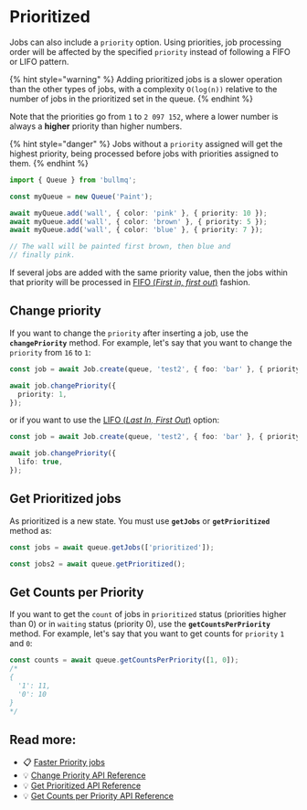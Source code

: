 # Prioritized

Jobs can also include a `priority` option. Using priorities, job processing order will be affected by the specified `priority` instead of following a FIFO or LIFO pattern.

{% hint style="warning" %}
Adding prioritized jobs is a slower operation than the other types of jobs, with a complexity `O(log(n))` relative to the number of jobs in the prioritized set in the queue.
{% endhint %}

Note that the priorities go from `1` to `2 097 152`, where a lower number is always a **higher** priority than higher numbers.

{% hint style="danger" %}
Jobs without a `priority` assigned will get the highest priority, being processed before jobs with priorities assigned to them.
{% endhint %}

```typescript
import { Queue } from 'bullmq';

const myQueue = new Queue('Paint');

await myQueue.add('wall', { color: 'pink' }, { priority: 10 });
await myQueue.add('wall', { color: 'brown' }, { priority: 5 });
await myQueue.add('wall', { color: 'blue' }, { priority: 7 });

// The wall will be painted first brown, then blue and
// finally pink.
```

If several jobs are added with the same priority value, then the jobs within that priority will be processed in [FIFO (_First in, first out_)](fifo.md) fashion.

## Change priority

If you want to change the `priority` after inserting a job, use the **`changePriority`** method. For example, let's say that you want to change the `priority` from `16` to `1`:

```typescript
const job = await Job.create(queue, 'test2', { foo: 'bar' }, { priority: 16 });

await job.changePriority({
  priority: 1,
});
```

or if you want to use the [LIFO (_Last In, First Out_)](lifo.md) option:

```typescript
const job = await Job.create(queue, 'test2', { foo: 'bar' }, { priority: 16 });

await job.changePriority({
  lifo: true,
});
```

## Get Prioritized jobs

As prioritized is a new state. You must use **`getJobs`** or **`getPrioritized`** method as:

```typescript
const jobs = await queue.getJobs(['prioritized']);

const jobs2 = await queue.getPrioritized();
```

## Get Counts per Priority

If you want to get the `count` of jobs in `prioritized` status (priorities higher than 0) or in `waiting` status (priority 0), use the **`getCountsPerPriority`** method. For example, let's say that you want to get counts for `priority` `1` and `0`:

```typescript
const counts = await queue.getCountsPerPriority([1, 0]);
/*
{
  '1': 11,
  '0': 10
}
*/
```

## Read more:

* 📋 [Faster Priority jobs](https://bullmq.io/news/062123/faster-priority-jobs/)
* 💡 [Change Priority API Reference](https://api.docs.bullmq.io/classes/v5.Job.html#changePriority)
* 💡 [Get Prioritized API Reference](https://api.docs.bullmq.io/classes/v5.Queue.html#getPrioritized)
* 💡 [Get Counts per Priority API Reference](https://api.docs.bullmq.io/classes/v5.Queue.html#getCountsPerPriority)
